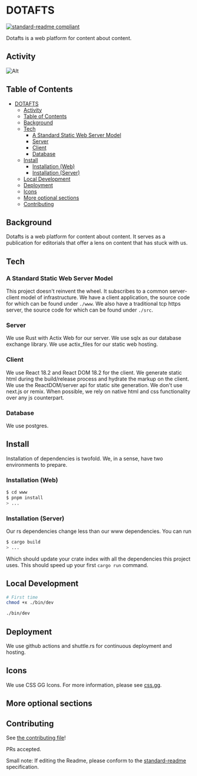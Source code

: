 # DOTAFTS

[![standard-readme compliant](https://img.shields.io/badge/readme%20style-standard-brightgreen.svg?style=flat-square)](https://github.com/RichardLitt/standard-readme)

Dotafts is a web platform for content about content.

## Activity

![Alt](https://repobeats.axiom.co/api/embed/79aeb6d62b816cd80b73c84c4c8912aeaeacc968.svg "Repobeats analytics image")

## Table of Contents

- [DOTAFTS](#dotafts)
  - [Activity](#activity)
  - [Table of Contents](#table-of-contents)
  - [Background](#background)
  - [Tech](#tech)
    - [A Standard Static Web Server Model](#a-standard-static-web-server-model)
    - [Server](#server)
    - [Client](#client)
    - [Database](#database)
  - [Install](#install)
    - [Installation (Web)](#installation-web)
    - [Installation (Server)](#installation-server)
  - [Local Development](#local-development)
  - [Deployment](#deployment)
  - [Icons](#icons)
  - [More optional sections](#more-optional-sections)
  - [Contributing](#contributing)

## Background

Dotafts is a web platform for content about content. It serves as a publication for editorials that offer a lens on content that has stuck with us. 

## Tech

### A Standard Static Web Server Model

This project doesn't reinvent the wheel. It subscribes to a common server-client model of infrastructure. We have a client application, the source code for which can be found under `./www`. We also have a traditional tcp https server, the source code for which can be found under `./src`.

### Server

We use Rust with Actix Web for our server. We use sqlx as our database exchange library. We use actix_files for our static web hosting.

### Client

We use React 18.2 and React DOM 18.2 for the client. We generate static html during the build/release process and hydrate the markup on the client. We use the ReactDOM/server api for static site generation. We don't use next.js or remix. When possible, we rely on native html and css functionality over any js counterpart.

### Database

We use postgres.

## Install

Installation of dependencies is twofold. We, in a sense, have two environments to prepare.

### Installation (Web)

```bash
$ cd www
$ pnpm install
> ...
```

### Installation (Server)

Our rs dependencies change less than our www dependencies. You can run

```bash
$ cargo build
> ...
```

Which should update your crate index with all the dependencies this project uses. This should speed up your first `cargo run` command.

## Local Development

```bash
# First time
chmod +x ./bin/dev

./bin/dev
```

## Deployment

We use github actions and shuttle.rs for continuous deployment and hosting.

## Icons

We use CSS GG Icons. For more information, please see [css.gg](https://css.gg/app).

## More optional sections

## Contributing

See [the contributing file](CONTRIBUTING.md)!

PRs accepted.

Small note: If editing the Readme, please conform to the [standard-readme](https://github.com/RichardLitt/standard-readme) specification.
